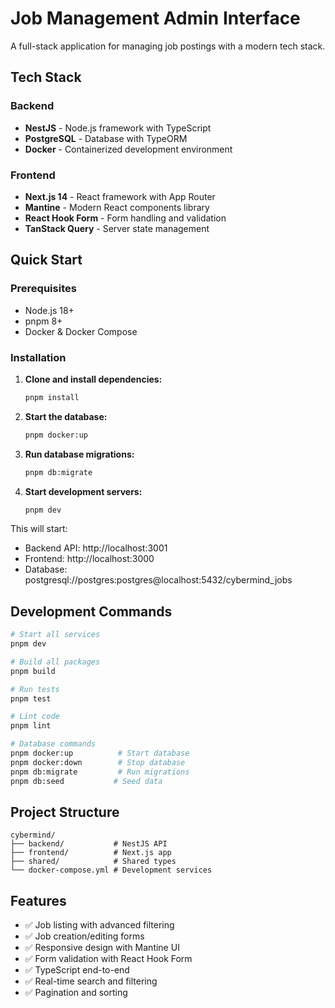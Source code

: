 # Job Management Admin Interface

A full-stack application for managing job postings with a modern tech stack.

## Tech Stack

### Backend
- **NestJS** - Node.js framework with TypeScript
- **PostgreSQL** - Database with TypeORM
- **Docker** - Containerized development environment

### Frontend
- **Next.js 14** - React framework with App Router
- **Mantine** - Modern React components library
- **React Hook Form** - Form handling and validation
- **TanStack Query** - Server state management

## Quick Start

### Prerequisites
- Node.js 18+
- pnpm 8+
- Docker & Docker Compose

### Installation

1. **Clone and install dependencies:**
   ```bash
   pnpm install
   ```

2. **Start the database:**
   ```bash
   pnpm docker:up
   ```

3. **Run database migrations:**
   ```bash
   pnpm db:migrate
   ```

4. **Start development servers:**
   ```bash
   pnpm dev
   ```

This will start:
- Backend API: http://localhost:3001
- Frontend: http://localhost:3000
- Database: postgresql://postgres:postgres@localhost:5432/cybermind_jobs

## Development Commands

```bash
# Start all services
pnpm dev

# Build all packages
pnpm build

# Run tests
pnpm test

# Lint code
pnpm lint

# Database commands
pnpm docker:up          # Start database
pnpm docker:down        # Stop database
pnpm db:migrate         # Run migrations
pnpm db:seed           # Seed data
```

## Project Structure

```
cybermind/
├── backend/           # NestJS API
├── frontend/          # Next.js app
├── shared/            # Shared types
└── docker-compose.yml # Development services
```

## Features

- ✅ Job listing with advanced filtering
- ✅ Job creation/editing forms
- ✅ Responsive design with Mantine UI
- ✅ Form validation with React Hook Form
- ✅ TypeScript end-to-end
- ✅ Real-time search and filtering
- ✅ Pagination and sorting